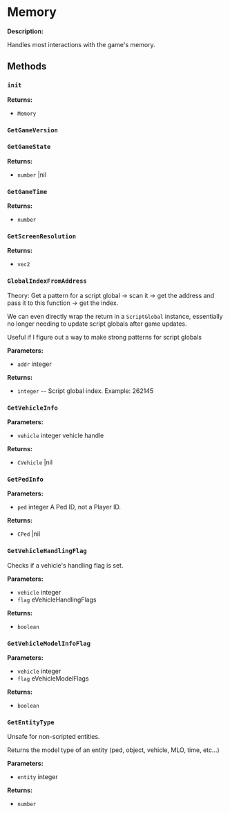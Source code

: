 # Memory

**Description:**

Handles most interactions with the game's memory.

## Methods

### `init`

**Returns:**
- `Memory` 

### `GetGameVersion`


### `GetGameState`

**Returns:**
- `number` |nil

### `GetGameTime`

**Returns:**
- `number` 

### `GetScreenResolution`

**Returns:**
- `vec2` 

### `GlobalIndexFromAddress`

Theory: Get a pattern for a script global -> scan it -> get the address and pass it to this function -> get the index.

We can even directly wrap the return in a `ScriptGlobal` instance, essentially no longer needing to update script globals after game updates.

Useful if I figure out a way to make strong patterns for script globals

**Parameters:**
- `addr` integer


**Returns:**
- `integer` -- Script global index. Example: 262145

### `GetVehicleInfo`

**Parameters:**
- `vehicle` integer vehicle handle


**Returns:**
- `CVehicle` |nil

### `GetPedInfo`

**Parameters:**
- `ped` integer A Ped ID, not a Player ID.


**Returns:**
- `CPed` |nil

### `GetVehicleHandlingFlag`

Checks if a vehicle's handling flag is set.

**Parameters:**
- `vehicle` integer
- `flag` eVehicleHandlingFlags


**Returns:**
- `boolean` 

### `GetVehicleModelInfoFlag`

**Parameters:**
- `vehicle` integer
- `flag` eVehicleModelFlags


**Returns:**
- `boolean` 

### `GetEntityType`

Unsafe for non-scripted entities.

Returns the model type of an entity (ped, object, vehicle, MLO, time, etc...)

**Parameters:**
- `entity` integer


**Returns:**
- `number` 

